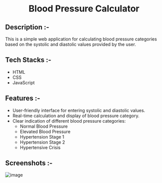 # <p align="center">Blood Pressure Calculator</p>

## Description :-

This is a simple web application for calculating blood pressure categories based on the systolic and diastolic values provided by the user.

## Tech Stacks :-

- HTML
- CSS
- JavaScript

## Features :-

- User-friendly interface for entering systolic and diastolic values.
- Real-time calculation and display of blood pressure category.
- Clear indication of different blood pressure categories:
  - Normal Blood Pressure
  - Elevated Blood Pressure
  - Hypertension Stage 1
  - Hypertension Stage 2
  - Hypertensive Crisis

## Screenshots :-

![image](https://github.com/Rakesh9100/CalcDiverse/assets/73993775/2037256c-d31c-4db3-b4f4-5bfb81fa667f)
